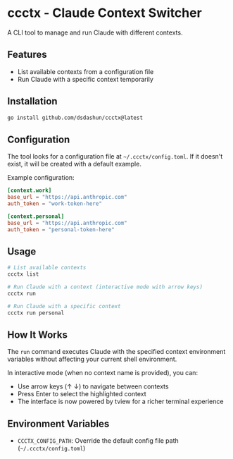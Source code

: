 # ccctx - Claude Context Switcher

A CLI tool to manage and run Claude with different contexts.

## Features

- List available contexts from a configuration file
- Run Claude with a specific context temporarily

## Installation

```bash
go install github.com/dsdashun/ccctx@latest
```

## Configuration

The tool looks for a configuration file at `~/.ccctx/config.toml`. If it doesn't exist, it will be created with a default example.

Example configuration:

```toml
[context.work]
base_url = "https://api.anthropic.com"
auth_token = "work-token-here"

[context.personal]
base_url = "https://api.anthropic.com"
auth_token = "personal-token-here"
```

## Usage

```bash
# List available contexts
ccctx list

# Run Claude with a context (interactive mode with arrow keys)
ccctx run

# Run Claude with a specific context
ccctx run personal
```

## How It Works

The `run` command executes Claude with the specified context environment variables without affecting your current shell environment.

In interactive mode (when no context name is provided), you can:
- Use arrow keys (↑ ↓) to navigate between contexts
- Press Enter to select the highlighted context
- The interface is now powered by tview for a richer terminal experience

## Environment Variables

- `CCCTX_CONFIG_PATH`: Override the default config file path (`~/.ccctx/config.toml`)
